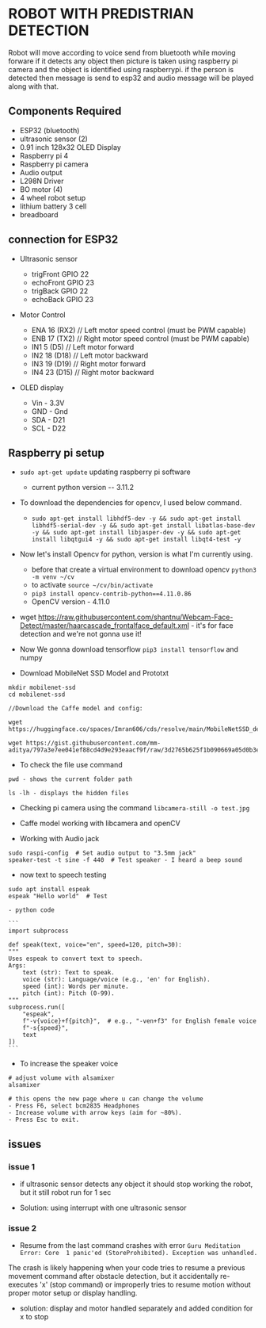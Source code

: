 # ROBOT WITH PREDISTRIAN DETECTION

Robot will move according to voice send from bluetooth while moving forware if it detects any object then picture is taken using raspberry pi camera and the object is identified using raspberrypi. if the person is detected then message is send to esp32 and audio message will be played along with that.

## Components Required

- ESP32 (bluetooth)
- ultrasonic sensor (2)
- 0.91 inch 128x32 OLED Display
- Raspberry pi 4
- Raspberry pi camera
- Audio output
- L298N Driver
- BO motor (4)
- 4 wheel robot setup
- lithium battery 3 cell
- breadboard

## connection for ESP32

- Ultrasonic sensor

  - trigFront GPIO 22
  - echoFront GPIO 23
  - trigBack GPIO 22
  - echoBack GPIO 23

- Motor Control

  - ENA 16 (RX2) // Left motor speed control (must be PWM capable)
  - ENB 17 (TX2) // Right motor speed control (must be PWM capable)
  - IN1 5 (D5) // Left motor forward
  - IN2 18 (D18) // Left motor backward
  - IN3 19 (D19) // Right motor forward
  - IN4 23 (D15) // Right motor backward

- OLED display
  - Vin - 3.3V
  - GND - Gnd
  - SDA - D21
  - SCL - D22

## Raspberry pi setup

- `sudo apt-get update` updating raspberry pi software

  - current python version -- 3.11.2

- To download the dependencies for opencv, I used below command.

  - `sudo apt-get install libhdf5-dev -y && sudo apt-get install libhdf5-serial-dev -y && sudo apt-get install libatlas-base-dev -y && sudo apt-get install libjasper-dev -y && sudo apt-get install libqtgui4 -y && sudo apt-get install libqt4-test -y`

- Now let's install Opencv for python, version is what I'm currently using.

  - before that create a virtual environment to download opencv `python3 -m venv ~/cv`
  - to activate `source ~/cv/bin/activate`
  - `pip3 install opencv-contrib-python==4.11.0.86`
  - OpenCV version - 4.11.0

- wget https://raw.githubusercontent.com/shantnu/Webcam-Face-Detect/master/haarcascade_frontalface_default.xml - it's for face detection and we're not gonna use it!

- Now We gonna download tensorflow `pip3 install tensorflow` and numpy

- Download MobileNet SSD Model and Prototxt

```
mkdir mobilenet-ssd
cd mobilenet-ssd

//Download the Caffe model and config:

wget https://huggingface.co/spaces/Imran606/cds/resolve/main/MobileNetSSD_deploy.caffemodel

wget https://gist.githubusercontent.com/mm-aditya/797a3e7ee041ef88cd4d9e293eaacf9f/raw/3d2765b625f1b090669a05d0b3e79b2907677e86/MobileNetSSD_deploy.prototxt

```

- To check the file use command

```
pwd - shows the current folder path

ls -lh - displays the hidden files

```

- Checking pi camera using the command `libcamera-still -o test.jpg`

- Caffe model working with libcamera and openCV

- Working with Audio jack

```
sudo raspi-config  # Set audio output to "3.5mm jack"
speaker-test -t sine -f 440  # Test speaker - I heard a beep sound

```

- now text to speech testing

```
sudo apt install espeak
espeak "Hello world"  # Test
```

    - python code

    ```
    import subprocess

    def speak(text, voice="en", speed=120, pitch=30):
    """
    Uses espeak to convert text to speech.
    Args:
        text (str): Text to speak.
        voice (str): Language/voice (e.g., 'en' for English).
        speed (int): Words per minute.
        pitch (int): Pitch (0-99).
    """
    subprocess.run([
        "espeak",
        f"-v{voice}+f{pitch}",  # e.g., "-ven+f3" for English female voice
        f"-s{speed}",
        text
    ])
    ```

- To increase the speaker voice

```
# adjust volume with alsamixer
alsamixer

# this opens the new page where u can change the volume
- Press F6, select bcm2835 Headphones
- Increase volume with arrow keys (aim for ~80%).
- Press Esc to exit.
```

## issues

### issue 1

- if ultrasonic sensor detects any object it should stop working the robot, but it still robot run for 1 sec

- Solution: using interrupt with one ultrasonic sensor

### issue 2

- Resume from the last command crashes with error `Guru Meditation Error: Core  1 panic'ed (StoreProhibited). Exception was unhandled.
`

The crash is likely happening when your code tries to resume a previous movement command after obstacle detection, but it accidentally re-executes 'x' (stop command) or improperly tries to resume motion without proper motor setup or display handling.

- solution: display and motor handled separately and added condition for x to stop
